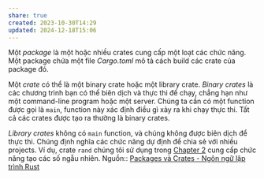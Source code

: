 ```yaml
---
share: true
created: 2023-10-30T14:29
updated: 2024-12-18T15:06
---
```

Một _package_ là một hoặc nhiều crates cung cấp một loạt các chức năng. Một package chứa một file _Cargo.toml_ mô tả cách build các crate của package đó.

Một _crate_ có thể là một binary crate hoặc một library crate. _Binary crates_ là các chương trình bạn có thể biên dịch và thực thi để chạy, chẳng hạn như một command-line program hoặc một server. Chúng ta cần có một function được gọi là `main`, function này xác định điều gì xảy ra khi chạy thực thi. Tất cả các crates được tạo ra thường là binary crates.

_Library crates_ không có `main` function, và chúng không được biên dịch để thực thi. Chúng định nghĩa các chức năng dự định để chia sẻ với nhiều projects. Ví dụ, crate `rand` chúng tôi sử dụng trong [Chapter 2](https://www.rustvn.com/vi-VN/rust-book-vn/ch02-00-guessing-game-tutorial.html#generating-a-random-number) cung cấp chức năng tạo các số ngẫu nhiên.
Nguồn:: [Packages và Crates - Ngôn ngữ lập trình Rust](https://www.rustvn.com/vi-VN/rust-book-vn/ch07-01-packages-and-crates.html)